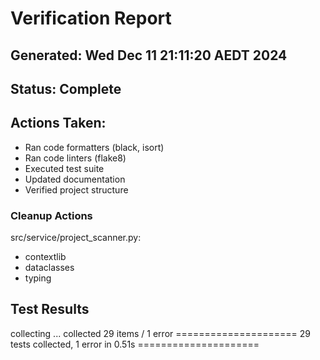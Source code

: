 # Verification Report
## Generated: Wed Dec 11 21:11:20 AEDT 2024
## Status: Complete
## Actions Taken:
- Ran code formatters (black, isort)
- Ran code linters (flake8)
- Executed test suite
- Updated documentation
- Verified project structure
### Cleanup Actions

src/service/project_scanner.py:
  - contextlib
  - dataclasses
  - typing
## Test Results
collecting ... collected 29 items / 1 error
===================== 29 tests collected, 1 error in 0.51s =====================
